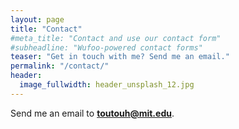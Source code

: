 ```yaml
---
layout: page
title: "Contact"
#meta_title: "Contact and use our contact form"
#subheadline: "Wufoo-powered contact forms"
teaser: "Get in touch with me? Send me an email."
permalink: "/contact/"
header:
  image_fullwidth: header_unsplash_12.jpg
---
```

Send me an email to **toutouh@mit.edu**.